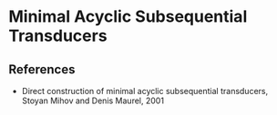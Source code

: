 # Minimal Acyclic Subsequential Transducers

## References
* Direct construction of minimal acyclic subsequential transducers, Stoyan Mihov and Denis Maurel, 2001
